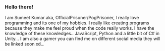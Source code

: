 ### Hello there!

I am Sumeet Kumar aka, OfficialPrisoner/PogPrisoner, I really love programming and its one of my hobbies. I really like creating programs because they make me feel proud
when the code really works. I have the knowledge of these knowledges.. JavaScript, Python and a little bit of C# in Unity... I am also a gamer you can find me on different
social media they will be linked soon xd...
